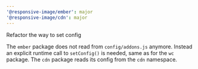 ```yaml
---
'@responsive-image/ember': major
'@responsive-image/cdn': major
---
```


Refactor the way to set config

The `ember` package does not read from `config/addons.js` anymore. Instead an explicit runtime call to `setConfig()` is needed, same as for the `wc` package. The `cdn` package reads its config from the `cdn` namespace.

